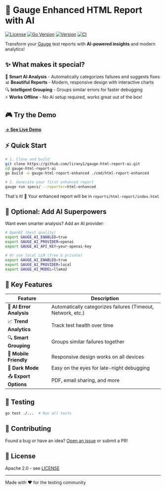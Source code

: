 # 🚀 Gauge Enhanced HTML Report with AI

[![License](https://img.shields.io/badge/License-Apache%202.0-blue.svg)](LICENSE)
[![Go Version](https://img.shields.io/badge/go-1.21+-blue.svg)](https://golang.org/)
[![Version](https://img.shields.io/badge/version-5.0.0-brightgreen.svg)](https://github.com/lirany1/gauge-html-report-ai/releases)
[![CI](https://github.com/lirany1/gauge-html-report-ai/workflows/CI/badge.svg)](https://github.com/lirany1/gauge-html-report-ai/actions)

Transform your [Gauge](https://gauge.org) test reports with **AI-powered insights** and modern analytics! 

## ✨ What makes it special?

🧠 **Smart AI Analysis** - Automatically categorizes failures and suggests fixes  
📊 **Beautiful Reports** - Modern, responsive design with interactive charts  
🔍 **Intelligent Grouping** - Groups similar errors for faster debugging  
⚡ **Works Offline** - No AI setup required, works great out of the box!

## 🎮 Try the Demo

**[→ See Live Demo](https://lirany1.github.io/gauge-html-report-ai/)**

## ⚡ Quick Start

```bash
# 1. Clone and build
git clone https://github.com/lirany1/gauge-html-report-ai.git
cd gauge-html-report-ai
go build -o gauge-html-report-enhanced ./cmd/html-report-enhanced

# 2. Generate your first enhanced report
gauge run specs/ --reporter=html-enhanced
```

That's it! 🎉 Your enhanced report will be in `reports/html-report/index.html`

## 🔧 Optional: Add AI Superpowers

Want even smarter analysis? Add an AI provider:

```bash
# OpenAI (best quality)
export GAUGE_AI_ENABLED=true
export GAUGE_AI_PROVIDER=openai
export GAUGE_AI_API_KEY=your-openai-key

# Or use local LLM (free & private)
export GAUGE_AI_ENABLED=true
export GAUGE_AI_PROVIDER=local
export GAUGE_AI_MODEL=llama2
```

## 🎯 Key Features

| Feature | Description |
|---------|-------------|
| 🤖 **AI Error Analysis** | Automatically categorizes failures (Timeout, Network, etc.) |
| 📈 **Trend Analytics** | Track test health over time |
| 🔍 **Smart Grouping** | Groups similar failures together |
| 📱 **Mobile Friendly** | Responsive design works on all devices |
| 🌙 **Dark Mode** | Easy on the eyes for late-night debugging |
| 📤 **Export Options** | PDF, email sharing, and more |

## 🧪 Testing

```bash
go test ./...  # Run all tests
```

## 🤝 Contributing

Found a bug or have an idea? [Open an issue](https://github.com/lirany1/gauge-html-report-ai/issues) or submit a PR!

## 📄 License

Apache 2.0 - see [LICENSE](LICENSE)

---

Made with ❤️ for the testing community
